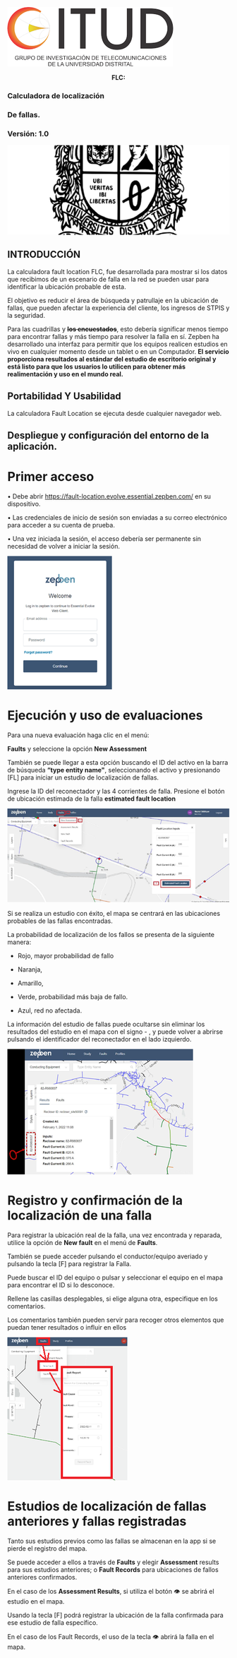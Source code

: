 ![logo_prueba](logogitud.png "logo GITUD")

**<div style="text-align: center">
 FLC:</div>**
### Calculadora de localización
### De fallas.

### Versión: 1.0

![logo_prueba](logoud.png "logo UD")

## INTRODUCCIÓN
La calculadora fault location FLC, fue desarrollada para mostrar si los datos que recibimos de un escenario de falla en la red se pueden usar para identificar la ubicación probable de esta.

El objetivo es reducir el área de búsqueda y patrullaje en la ubicación de fallas, que pueden afectar la experiencia del cliente, los ingresos de STPIS y la seguridad.

Para las cuadrillas y ~~**los encuestados**~~, esto debería significar menos tiempo para encontrar fallas y más tiempo para resolver la falla en sí. 
Zepben ha desarrollado una interfaz para permitir que los equipos realicen estudios en vivo en cualquier momento desde un tablet o en un Computador.
**El servicio proporciona resultados al estándar del estudio de escritorio original y está listo para que los usuarios lo utilicen para obtener más realimentación y uso en el mundo real.**

## Portabilidad Y Usabilidad
La calculadora Fault Location se ejecuta desde cualquier navegador web.

## Despliegue	y configuración	del entorno de la aplicación.
# Primer acceso
•	Debe abrir https://fault-location.evolve.essential.zepben.com/ en su dispositivo.

•	Las credenciales de inicio de sesión son enviadas a su correo electrónico para acceder a su cuenta de prueba.

•	Una vez iniciada la sesión, el acceso debería ser permanente sin necesidad de volver a iniciar la sesión.

![logo_prueba](zepben_welcome.png "pantalla welcome")

# Ejecución y uso de evaluaciones

Para una nueva evaluación haga clic en el menú:

**Faults** y seleccione la opción **New Assessment**

También se puede llegar a esta opción buscando el ID del activo en la barra de búsqueda **“type entity name"**, seleccionando el activo y presionando [FL] para iniciar un estudio de localización de fallas.

Ingrese la ID del reconectador y las 4 corrientes de falla.
Presione el botón de ubicación estimada de la falla **estimated fault location**

![logo_prueba](estimated_fault.png "Estimated Fault")

Si se realiza un estudio con éxito, el mapa se centrará en las ubicaciones probables de las fallas encontradas.

La probabilidad de localización de los fallos se presenta de la siguiente manera: 

* Rojo, mayor probabilidad de fallo

* Naranja,

* Amarillo,

* Verde, probabilidad más baja de fallo.

* Azul, red no afectada.

La información del estudio de fallas puede ocultarse sin eliminar los resultados del estudio en el mapa con el signo  - , y puede volver a abrirse pulsando el identificador del reconectador en el lado izquierdo.

![logo_prueba](pantalla_fallas.png "Pantalla fallas")

# Registro y confirmación de la localización de una falla

Para registrar la ubicación real de la falla, una vez encontrada y reparada, utilice la opción de **New fault** en el menú de **Faults**.

También se puede acceder pulsando el conductor/equipo averiado y pulsando la tecla [F] para registrar la Falla.

Puede buscar el ID del equipo o pulsar y seleccionar el equipo en el mapa para encontrar el ID si lo desconoce.

Rellene las casillas desplegables, si elige alguna otra, especifique en los comentarios.

Los comentarios también pueden servir para recoger otros elementos que puedan tener resultados o influir en ellos

![logo_prueba](registro_fallas.png "Registro fallas")

# Estudios de localización de fallas anteriores y fallas registradas

Tanto sus estudios previos como las fallas se almacenan en la app si se pierde el registro del mapa.

Se puede acceder a ellos a través de **Faults** y elegir **Assessment** results para sus estudios anteriores; o **Fault Records** para ubicaciones de fallos anteriores confirmados.

En el caso de los **Assessment Results**, si utiliza el botón 👁 se abrirá el estudio en el mapa.

Usando la tecla [F] podrá registrar la ubicación de la falla confirmada para ese estudio de falla específico.

En el caso de los Fault Records, el uso de la tecla 👁 abrirá la falla en el mapa.
